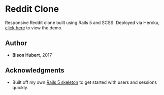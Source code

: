 # Reddit Clone

Responsive Reddit clone built using Rails 5 and SCSS. Deployed via Heroku, [click here](#) to view the demo.

## Author

* **Bison Hubert**, 2017

## Acknowledgments

* Built off my own [Rails 5 skeleton](https://github.com/bisonhubert/rails-skeleton) to get started with users and sessions quickly.